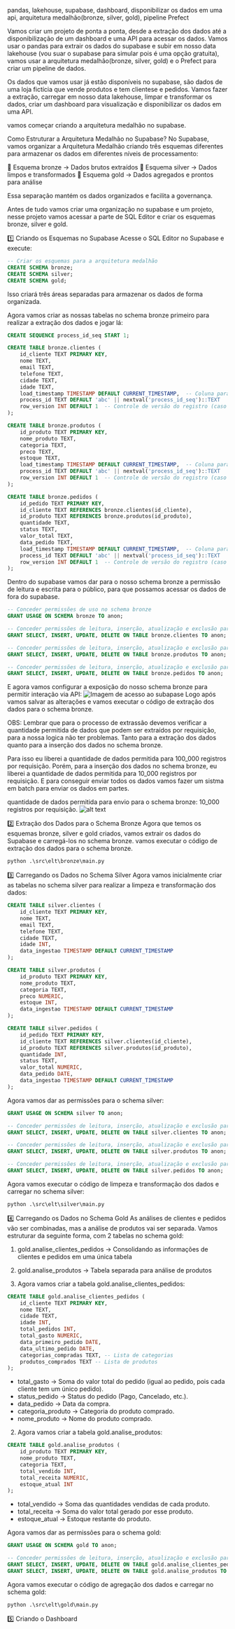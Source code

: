 pandas, lakehouse, supabase, dashboard, disponibilizar os dados em uma api, arquitetura medalhão(bronze, silver, gold), pipeline Prefect

Vamos criar um projeto de ponta a ponta, desde a extração dos dados até a disponibilização de um dashboard e uma API para acessar os dados. Vamos usar o pandas para extrair os dados do supabase e subir em nosso data lakehouse (vou suar o supabase para simular pois é uma opção gratuita), vamos usar a arquitetura medalhão(bronze, silver, gold) e o Prefect para criar um pipeline de dados.

Os dados que vamos usar já estão disponíveis no supabase, são dados de uma loja fictícia que vende produtos e tem clientese e pedidos. Vamos fazer a extração, carregar em nosso data lakehouse, limpar e transformar os dados, criar um dashboard para visualização e disponibilizar os dados em uma API.

vamos começar criando a arquitetura medalhão no supabase.

Como Estruturar a Arquitetura Medalhão no Supabase?
No Supabase, vamos organizar a Arquitetura Medalhão criando três esquemas diferentes para armazenar os dados em diferentes níveis de processamento:

📂 Esquema bronze → Dados brutos extraídos
📂 Esquema silver → Dados limpos e transformados
📂 Esquema gold → Dados agregados e prontos para análise

Essa separação mantém os dados organizados e facilita a governança.

Antes de tudo vamos criar uma organização no supabase e um projeto, nesse projeto vamos acessar a parte de SQL Editor e criar os esquemas bronze, silver e gold.

1️⃣ Criando os Esquemas no Supabase
Acesse o SQL Editor no Supabase e execute:
```sql
-- Criar os esquemas para a arquitetura medalhão
CREATE SCHEMA bronze;
CREATE SCHEMA silver;
CREATE SCHEMA gold;
```
Isso criará três áreas separadas para armazenar os dados de forma organizada.

Agora vamos criar as nossas tabelas no schema bronze primeiro para realizar a extração dos dados e jogar lá:
```sql
CREATE SEQUENCE process_id_seq START 1;

CREATE TABLE bronze.clientes (
    id_cliente TEXT PRIMARY KEY,
    nome TEXT,
    email TEXT,
    telefone TEXT,
    cidade TEXT,
    idade TEXT,
    load_timestamp TIMESTAMP DEFAULT CURRENT_TIMESTAMP,  -- Coluna para a hora do carregamento
    process_id TEXT DEFAULT 'abc' || nextval('process_id_seq')::TEXT
    row_version INT DEFAULT 1  -- Controle de versão do registro (caso haja alterações futuras)
);

CREATE TABLE bronze.produtos (
    id_produto TEXT PRIMARY KEY,
    nome_produto TEXT,
    categoria TEXT,
    preco TEXT,
    estoque TEXT,
    load_timestamp TIMESTAMP DEFAULT CURRENT_TIMESTAMP,  -- Coluna para a hora do carregamento
    process_id TEXT DEFAULT 'abc' || nextval('process_id_seq')::TEXT
    row_version INT DEFAULT 1  -- Controle de versão do registro (caso haja alterações futuras)
);

CREATE TABLE bronze.pedidos (
    id_pedido TEXT PRIMARY KEY,
    id_cliente TEXT REFERENCES bronze.clientes(id_cliente),
    id_produto TEXT REFERENCES bronze.produtos(id_produto),
    quantidade TEXT,
    status TEXT,
    valor_total TEXT,
    data_pedido TEXT,
    load_timestamp TIMESTAMP DEFAULT CURRENT_TIMESTAMP,  -- Coluna para a hora do carregamento
    process_id TEXT DEFAULT 'abc' || nextval('process_id_seq')::TEXT
    row_version INT DEFAULT 1  -- Controle de versão do registro (caso haja alterações futuras)
);
```

Dentro do supabase vamos dar para o nosso schema bronze a permissão de leitura e escrita para o público, para que possamos acessar os dados de fora do supabase.
```sql	
-- Conceder permissões de uso no schema bronze
GRANT USAGE ON SCHEMA bronze TO anon;

-- Conceder permissões de leitura, inserção, atualização e exclusão para a tabela clientes
GRANT SELECT, INSERT, UPDATE, DELETE ON TABLE bronze.clientes TO anon;

-- Conceder permissões de leitura, inserção, atualização e exclusão para a tabela produtos
GRANT SELECT, INSERT, UPDATE, DELETE ON TABLE bronze.produtos TO anon;

-- Conceder permissões de leitura, inserção, atualização e exclusão para a tabela pedidos
GRANT SELECT, INSERT, UPDATE, DELETE ON TABLE bronze.pedidos TO anon;
```

E agora vamos configurar a exposição do nosso schema bronze para permitir interação via API:
![Imagem de acesso ao subapase](images-readme/imag)
Logo após vamos salvar as alterações e vamos executar o código de extração dos dados para o schema bronze.

OBS: Lembrar que para o processo de extrassão devemos verificar a quantidade permitida de dados que podem ser extraídos por requisição, para a nossa logica não ter problemas. Tanto para a extração dos dados quanto para a inserção dos dados no schema bronze.

Para isso eu liberei a quantidade de dados permitida para 100_000 registros por requisição. Porém, para a inserção dos dados no schema bronze, eu liberei a quantidade de dados permitida para 10_000 registros por requisição. E para conseguir enviar todos os dados vamos fazer um sistma em batch para enviar os dados em partes.

quantidade de dados permitida para envio para o schema bronze: 10_000 registros por requisição.
![alt text](images-readme/{170A5D3A-B50F-49F7-BC09-D43B159DBB83}.png)

2️⃣ Extração dos Dados para o Schema Bronze
Agora que temos os esquemas bronze, silver e gold criados, vamos extrair os dados do Supabase e carregá-los no schema bronze.
vamos executar o código de extração dos dados para o schema bronze.
```python
python .\src\elt\bronze\main.py
```

3️⃣ Carregando os Dados no Schema Silver
Agora  vamos inicialmente criar as tabelas no schema silver para realizar a limpeza e transformação dos dados:
```sql
CREATE TABLE silver.clientes (
    id_cliente TEXT PRIMARY KEY,
    nome TEXT,
    email TEXT,
    telefone TEXT,
    cidade TEXT,
    idade INT,
    data_ingestao TIMESTAMP DEFAULT CURRENT_TIMESTAMP
);

CREATE TABLE silver.produtos (
    id_produto TEXT PRIMARY KEY,
    nome_produto TEXT,
    categoria TEXT,
    preco NUMERIC,
    estoque INT,
    data_ingestao TIMESTAMP DEFAULT CURRENT_TIMESTAMP
);

CREATE TABLE silver.pedidos (
    id_pedido TEXT PRIMARY KEY,
    id_cliente TEXT REFERENCES silver.clientes(id_cliente),
    id_produto TEXT REFERENCES silver.produtos(id_produto),
    quantidade INT,
    status TEXT,
    valor_total NUMERIC,
    data_pedido DATE,
    data_ingestao TIMESTAMP DEFAULT CURRENT_TIMESTAMP
);
```

Agora vamos dar as permissões para o schema silver:
```sql
GRANT USAGE ON SCHEMA silver TO anon;

-- Conceder permissões de leitura, inserção, atualização e exclusão para a tabela clientes
GRANT SELECT, INSERT, UPDATE, DELETE ON TABLE silver.clientes TO anon;

-- Conceder permissões de leitura, inserção, atualização e exclusão para a tabela produtos
GRANT SELECT, INSERT, UPDATE, DELETE ON TABLE silver.produtos TO anon;

-- Conceder permissões de leitura, inserção, atualização e exclusão para a tabela pedidos
GRANT SELECT, INSERT, UPDATE, DELETE ON TABLE silver.pedidos TO anon;
```

Agora vamos executar o código de limpeza e transformação dos dados e carregar no schema silver:
```python
python .\src\elt\silver\main.py
```

4️⃣ Carregando os Dados no Schema Gold
As análises de clientes e pedidos vão ser combinadas, mas a análise de produtos vai ser separada.
Vamos estruturar da seguinte forma, com 2 tabelas no schema gold:
1. gold.analise_clientes_pedidos -> Consolidando as informações de clientes e pedidos em uma única tabela
2. gold.analise_produtos -> Tabela separada para análise de produtos

1. Agora vamos criar a tabela gold.analise_clientes_pedidos:
```sql
CREATE TABLE gold.analise_clientes_pedidos (
    id_cliente TEXT PRIMARY KEY,
    nome TEXT,
    cidade TEXT,
    idade INT,
    total_pedidos INT,
    total_gasto NUMERIC,
    data_primeiro_pedido DATE,
    data_ultimo_pedido DATE,
    categorias_compradas TEXT, -- Lista de categorias
    produtos_comprados TEXT -- Lista de produtos
);
```
- total_gasto → Soma do valor total do pedido (igual ao pedido, pois cada cliente tem um único pedido).
- status_pedido → Status do pedido (Pago, Cancelado, etc.).
- data_pedido → Data da compra.
- categoria_produto → Categoria do produto comprado.
- nome_produto → Nome do produto comprado.

2. Agora vamos criar a tabela gold.analise_produtos:
```sql
CREATE TABLE gold.analise_produtos (
    id_produto TEXT PRIMARY KEY,
    nome_produto TEXT,
    categoria TEXT,
    total_vendido INT,
    total_receita NUMERIC,
    estoque_atual INT
);
```
- total_vendido → Soma das quantidades vendidas de cada produto.
- total_receita → Soma do valor total gerado por esse produto.
- estoque_atual → Estoque restante do produto.


Agora vamos dar as permissões para o schema gold:
```sql
GRANT USAGE ON SCHEMA gold TO anon;

-- Conceder permissões de leitura, inserção, atualização e exclusão para a tabela clientes
GRANT SELECT, INSERT, UPDATE, DELETE ON TABLE gold.analise_clientes_pedidos TO anon;
GRANT SELECT, INSERT, UPDATE, DELETE ON TABLE gold.analise_produtos TO anon;
```

Agora vamos executar o código de agregação dos dados e carregar no schema gold:
```python
python .\src\elt\gold\main.py
```

5️⃣ Criando o Dashboard

